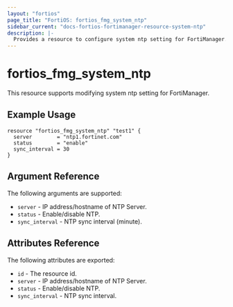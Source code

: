 ```yaml
---
layout: "fortios"
page_title: "FortiOS: fortios_fmg_system_ntp"
sidebar_current: "docs-fortios-fortimanager-resource-system-ntp"
description: |-
  Provides a resource to configure system ntp setting for FortiManager.
---
```


# fortios_fmg_system_ntp
This resource supports modifying system ntp setting for FortiManager.

## Example Usage
```hcl
resource "fortios_fmg_system_ntp" "test1" {
  server        = "ntp1.fortinet.com"
  status        = "enable"
  sync_interval = 30
}
```

## Argument Reference
The following arguments are supported:

* `server` - IP address/hostname of NTP Server.
* `status` - Enable/disable NTP.
* `sync_interval` - NTP sync interval (minute).

## Attributes Reference
The following attributes are exported:

* `id` - The resource id.
* `server` - IP address/hostname of NTP Server.
* `status` - Enable/disable NTP.
* `sync_interval` - NTP sync interval.
